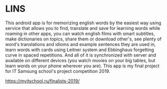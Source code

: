 # LINS
This android app is for memorizing english words by the easiest way using service that allows you to find, translate and save for learning words while roaming in other apps, you can watch english films with smart subtitles, make dictionaries on topics, share them or download other's, see plenty of word's translations and idioms and example sentences they are used in, learn words with cards using Leitner system and Ebbinghaus forgetting curve in spaced repetitions. And all of it is synchronized with server and available on different devices (you watch movies on your big tables, but learn words on your phone wherever you are). This app is my final project for IT Samsung school's project competition 2019.

https://myitschool.ru/finalists-2019/

